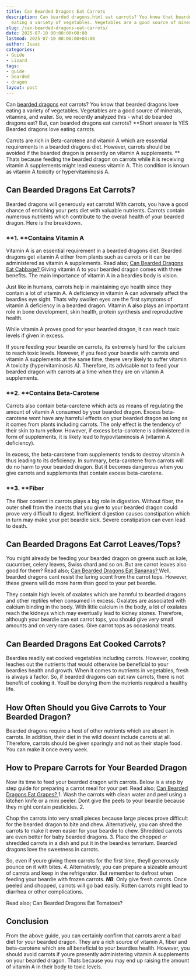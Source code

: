 ```yaml
---
title: Can Bearded Dragons Eat Carrots
description: Can bearded dragons.html eat carrots? You know that bearded dragons love
  eating a variety of vegetables. Vegetables are a good source of minerals, vitamins,...
slug: /can-bearded-dragons-eat-carrots/
date: 2025-07-10 00:00:00+00:00
lastmod: 2025-07-10 00:00:00+03:00
author: Isaac
categories:
- Guide
- Lizard
tags:
- guide
- bearded
- dragon
layout: post
---
```

Can [bearded dragons](http://avianexotichospital.com/bearded-[dragon](https://pestpolicy.com/can-bearded-dragons-eat-apples/).html) eat carrots? You know that bearded dragons love eating a variety of vegetables. Vegetables are a good source of minerals, vitamins, and water. So, we recently analyzed this - what do bearded dragons eat? But, can bearded dragons eat carrots? **Short answer is YES Bearded dragons love eating carrots.

Carrots are rich in Beta-carotene and vitamin A which are essential requirements in a bearded dragons diet. However, carrots should be avoided if the bearded dragon is presently on vitamin A supplements. ** Thats because feeding the bearded dragon on carrots while it is receiving vitamin A supplements might lead excess vitamin A. This condition is known as vitamin A toxicity or hypervitaminosis A.

##  **Can Bearded Dragons Eat Carrots?**

Bearded dragons will generously eat carrots! With carrots, you have a good chance of enriching your pets diet with valuable nutrients. Carrots contain numerous nutrients which contribute to the overall health of your bearded dragon. Here is the breakdown.

###  **1. ****Contains Vitamin A**

Vitamin A is an essential requirement in a bearded dragons diet. Bearded dragons get vitamin A either from plants such as carrots or it can be administered as vitamin A supplements. Read also; [Can Bearded Dragons Eat Cabbage? ](https://pestpolicy.com/can-bearded-dragons-eat-cabbage/)Giving vitamin A to your bearded dragon comes with three benefits. The main importance of vitamin A in a beardies body is vision.

Just like in humans, carrots help in maintaining eye health since they contain a lot of vitamin A. A deficiency in vitamin A can adversely affect the beardies eye sight. Thats why swollen eyes are the first symptoms of vitamin A deficiency in a bearded dragon. Vitamin A also plays an important role in bone development, skin health, protein synthesis and reproductive health.

While vitamin A proves good for your bearded dragon, it can reach toxic levels if given in excess.

If youre feeding your beardie on carrots, its extremely hard for the calcium to reach toxic levels. However, if you feed your beardie with carrots and vitamin A supplements at the same time, theyre very likely to suffer vitamin A toxicity (hypervitaminosis A). Therefore, its advisable not to feed your bearded dragon with carrots at a time when they are on vitamin A supplements.

###  **2. ****Contains Beta-Carotene**

Carrots also contain beta-carotene which acts as means of regulating the amount of vitamin A consumed by your bearded dragon. Excess beta-carotene wont have any harmful effects on your bearded dragon as long as it comes from plants including carrots. The only effect is the tendency of their skin to turn yellow. However, if excess beta-carotene is administered in form of supplements, it is likely lead to hypovitaminosis A (vitamin A deficiency).

In excess, the beta-carotene from supplements tends to destroy vitamin A thus leading to its deficiency. In summary, beta-carotene from carrots will do no harm to your bearded dragon. But it becomes dangerous when you give carrots and supplements that contain excess beta-carotene.

###  **3. ****Fiber**

The fiber content in carrots plays a big role in digestion. Without fiber, the outer shell from the insects that you give to your bearded dragon could prove very difficult to digest. Inefficient digestion causes constipation which in turn may make your pet beardie sick. Severe constipation can even lead to death.

##  **Can Bearded Dragons Eat Carrot Leaves/Tops?**

You might already be feeding your bearded dragon on greens such as kale, cucumber, celery leaves, Swiss chard and so on. But are carrot leaves also good for them? Read also; [Can Bearded Dragons Eat Bananas? ](https://pestpolicy.com/can-bearded-dragons-eat-bananas/)Well, bearded dragons cant resist the luring scent from the carrot tops. However, these greens will do more harm than good to your pet beardie.

They contain high levels of oxalates which are harmful to bearded dragons and other reptiles when consumed in excess. Oxalates are associated with calcium binding in the body. With little calcium in the body, a lot of oxalates reach the kidneys which may eventually lead to kidney stones. Therefore, although your beardie can eat carrot tops, you should give very small amounts and on very rare cases. Give carrot tops as occasional treats.

##  **Can Bearded Dragons Eat Cooked Carrots?**

Beardies readily eat cooked vegetables including carrots. However, cooking leaches out the nutrients that would otherwise be beneficial to your beardies health and growth. When it comes to nutrients in vegetables, fresh is always a factor. So, if bearded dragons can eat raw carrots, there is not benefit of cooking it. Youll be denying them the nutrients required a healthy life.

##  **How Often Should you Give Carrots to Your Bearded Dragon?**

Bearded dragons require a host of other nutrients which are absent in carrots. In addition, their diet in the wild doesnt include carrots at all. Therefore, carrots should be given sparingly and not as their staple food. You can make it once every week.

##  **How to Prepare Carrots for Your Bearded Dragon**

Now its time to feed your bearded dragon with carrots. Below is a step by step guide for preparing a carrot meal for your pet: Read also; [Can Bearded Dragons Eat Grapes? ](https://pestpolicy.com/can-bearded-dragons-eat-grapes/)1. Wash the carrots with clean water and peel using a kitchen knife or a mini peeler. Dont give the peels to your beardie because they might contain pesticides. 2.

Chop the carrots into very small pieces because large pieces prove difficult for the bearded dragon to bite and chew. Alternatively, you can shred the carrots to make it even easier for your beardie to chew. Shredded carrots are even better for baby bearded dragons. 3. Place the chopped or shredded carrots in a dish and put it in the beardies terrarium. Bearded dragons love the sweetness in carrots.

So, even if youre giving them carrots for the first time, theyll generously pounce on it with bites. 4. Alternatively, you can prepare a sizeable amount of carrots and keep in the refrigerator. But remember to defrost when feeding your beardie with frozen carrots. ***NB***: Only give fresh carrots. Once peeled and chopped, carrots will go bad easily. Rotten carrots might lead to diarrhea or other complications.

Read also; Can Bearded Dragons Eat Tomatoes?

##  **Conclusion**

From the above guide, you can certainly confirm that carrots arent a bad diet for your bearded dragon. They are a rich source of vitamin A, fiber and beta-carotene which are all beneficial to your beardies health. However, you should avoid carrots if youre presently administering vitamin A supplements on your bearded dragon. Thats because you may end up raising the amount of vitamin A in their body to toxic levels.

